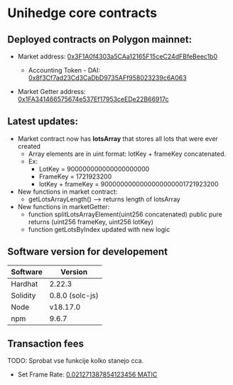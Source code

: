 # Unihedge core contracts
## Deployed contracts on Polygon mainnet:


* Market address: [0x3F1A0f4303a5CAa12165F15ceC24dFBfeBeec1b0](https://polygonscan.com/address/0x3F1A0f4303a5CAa12165F15ceC24dFBfeBeec1b0)
    * Accounting Token - DAI: [0x8f3Cf7ad23Cd3CaDbD9735AFf958023239c6A063](https://polygonscan.com/address/0x8f3Cf7ad23Cd3CaDbD9735AFf958023239c6A063)  

* Market Getter address: [0x1FA341466575674e537Ef17953ceEDe22B66917c](https://polygonscan.com/address/0x1FA341466575674e537Ef17953ceEDe22B66917c)

## Latest updates:
* Market contract now has **lotsArray** that stores all lots that were ever created
    * Array elements are in uint format: lotKey + frameKey concatenated. 
    * Ex: 
        * LotKey = 900000000000000000000
        * FrameKey = 1721923200
        * lotKey + frameKey = 9000000000000000000001721923200
* New functions in market contract:
    * getLotsArrayLength() --> returns length of lotsArray
* New functions in marketGetter:    
    * function splitLotsArrayElement(uint256 concatenated) public pure returns (uint256 frameKey, uint256 lotKey)
    * function getLotsByIndex updated with new logic



## Software version for developement
Software | Version
------------- | -------------
Hardhat  | 2.22.3
Solidity  | 0.8.0 (solc-js)
Node | v18.17.0
npm | 9.6.7


## Transaction fees
TODO: Sprobat vse funkcije kolko stanejo cca.
* Set Frame Rate: [0.021271387854123456 MATIC](https://polygonscan.com/tx/0xa94618edbc1149304a1a99fca82da961ec577b824da5ac7c30117914013b4815)



